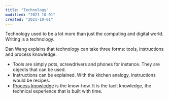 ```yaml
---
title: "Technology"
modified: "2021-10-01"
created: "2021-10-01"
---
```


Technology used to be a lot more than just the computing and digital world. Writing is a technology.

Dan Wang explains that technology can take three forms: tools, instructions and process knowledge.

- Tools are simply pots, screwdrivers and phones for instance. They are objects that can be used.
- Instructions can be explained. With the kitchen analogy, instructions would be recipes.
- [Process knowledge](process-knowledge) is the know-how. It is the tacit knowledge, the technical experience that is built with time.
